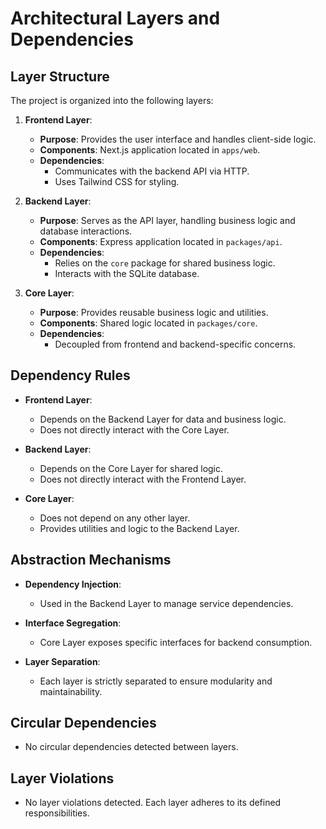 # Architectural Layers and Dependencies

## Layer Structure

The project is organized into the following layers:

1. **Frontend Layer**:
   - **Purpose**: Provides the user interface and handles client-side logic.
   - **Components**: Next.js application located in `apps/web`.
   - **Dependencies**:
     - Communicates with the backend API via HTTP.
     - Uses Tailwind CSS for styling.

2. **Backend Layer**:
   - **Purpose**: Serves as the API layer, handling business logic and database interactions.
   - **Components**: Express application located in `packages/api`.
   - **Dependencies**:
     - Relies on the `core` package for shared business logic.
     - Interacts with the SQLite database.

3. **Core Layer**:
   - **Purpose**: Provides reusable business logic and utilities.
   - **Components**: Shared logic located in `packages/core`.
   - **Dependencies**:
     - Decoupled from frontend and backend-specific concerns.

## Dependency Rules

- **Frontend Layer**:
  - Depends on the Backend Layer for data and business logic.
  - Does not directly interact with the Core Layer.

- **Backend Layer**:
  - Depends on the Core Layer for shared logic.
  - Does not directly interact with the Frontend Layer.

- **Core Layer**:
  - Does not depend on any other layer.
  - Provides utilities and logic to the Backend Layer.

## Abstraction Mechanisms

- **Dependency Injection**:
  - Used in the Backend Layer to manage service dependencies.

- **Interface Segregation**:
  - Core Layer exposes specific interfaces for backend consumption.

- **Layer Separation**:
  - Each layer is strictly separated to ensure modularity and maintainability.

## Circular Dependencies

- No circular dependencies detected between layers.

## Layer Violations

- No layer violations detected. Each layer adheres to its defined responsibilities.
